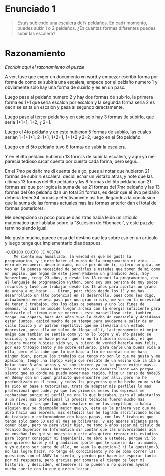 # Enunciado 1

> Estás subiendo una escalera de N peldaños. En cada momento, puedes subir 1 o 2 peldaños. ¿En cuántas formas diferentes puedes subir las escalera?

# Razonamiento

_Escribir aquí el razonamiento al puzzle_

A ver, tuve que coger un documento en word y empezar escribir forma por forma de como se subiria una escalera, empece por el peldaño numero 1 y obviamente solo hay una forma de subirlo y es en un paso.

Luego pase al peldaño numero 2 y hay dos formas de subirlo, la primera forma es 1+1 que seria escalon por escalon y la segunda forma seria 2 es decir se salta un escalon y pasa al segundo directamente.

Luego pase al tercer peldaño y en este solo hay 3 formas de subirlo, que seria 1+1+1, 1+2, y 2+1.

Luego el 4to peldaño y en este hubieron 5 formas de subirlo, las cuales serian 1+1+1+1, 2+1+1, 1+2+1, 1+1+2 y 2+2, luego en el 5to peldaño.

Luego en el 5to peldaño tuvo 8 formas de subir la escalera.

Y en el 6to peldaño hubieron 13 formas de subir la escalera, y aqui ya me parecia tedioso sacar cuenta por cuenta cada forma, pero segui...

En el 7mo peldaño me di cuenta de algo, pues al notar que hubieron 21 formas de subir la escalera, decidi echar un vistazo atras, y note que las ultimas 13 formas del 6to peldaño y las 8 formas del 5to peldaño dan 21 formas asi que por logica la suma de las 21 formas del 7mo peldaño y las 13 formas del 6to peldaño dan un total 34 formas, es decir que el 8vo peldaño deberia tener 34 formas y efectivamente asi fue, llegando a la conclusion que la suma de las formas actuales mas las formas anterior dan el total de formas posteriores.

Me decepciono un poco porque dias atras habia leido un articulo matematico que hablaba sobre la "Sucesion de Fibonacci", y este puzzle termino siendo igual.

Me gusto mucho, parece cosa del destino que lea sobre eso en un articulo y luego tenga que implementarlo dias despues.

    -QUERIDO EQUIPO DE VESTUA  
        Me siento muy humillado, la verdad es que me gusta la programacion, y quiero hacer el mundo de la programacion mi vida.... Pero me encuentro desorientado, no se por donde ir, quiero un guia, me veo en la penosa necesidad de perdirles a ustedes que tomen de mi como un pupilo, que hagan de este joven Padawan un grandioso Jedi, Soy Venezolano, tengo 23 años, y desde los 18 conoci la programacion, con el lenguaje de programacion Python, pero soy una persona de muy pocos recursos y tuve que trabajar desde los 15 años para aportar un grano de arena a mi hogar.... Diran, pero chico desde los 18 y no has desarrollado un alto potencial en el desarrollo, pues como les digo, actualmente venezuela pasa por una gran crisis, me veo en la necesidad de tener 3 trabajos, dos los dias de semanas y uno los fines de semana, lo cual me impide llegar a casa con la energia suficiente para dedicarle el tiempo que se merece a este maravilloso arte, tambien tengo una esposa, hace dos años tuve la dicha de conocerla y decidimos estar juntos, dedicó mucho de su tiempo para ayudarme a salir de un ciclo toxico y un patron repetitivo que me llevaria a un estado depresivo, pero ella me salvo de llegar alli, lastimosamente mi mejor amigo que tambien se sentia como yo no lo logro y el año pasado se suicido, y eso me hace pensar que si no la hubiera conocido, el que hubiera muerto hubiese sido yo, y quiero de verdad hacerla muy feliz, por eso trabajo tanto y me sobre esfuerzo, para darle una buena vida a ella, pero ella sabe que lo que hago a fin de cuentas no me hara ningun bien, porque los trabajos que tengo no son lo que me gusta y me apasiona, tengo una laptop vieja que rescate de un vecino que la iba a botar hace 8 años atras y si soy sincero ya no le puedo exigir mas.... llevo 1 año y 5 meses buscando trabajo con desarrollador web porque siento que es donde me puedo mover mas rapido, hice un curso de NodeJS en Udemy con un cupon gratuito que encontre por alli, pero no he profundizado en el tema, y todos los proyectos que he hecho en mi vida ha sido en base a tutoriales, trate de adaptar mis perfiles lo mas profesional que pude, ya que los primeros meses las empresas me rechazaban porque mi perfil no era lo que buscaban, pero al adaptarlos a un nivel mas profesional la pruebas tecnicas fueron mucho mas dificiles, y las que lograba resolver no me las aceptaban, o habia alguien que se desempeño mejor que yo, esta es la primera vez que me abro hacia una empresa, mis estudios los he logrado sacrificando horas de trabajos y conformandome con bajas pagas, con los 3 trabajos que tengo solo gano 60 usd al mes en bolivares, y eso apenas alcanza para comer bien, pero no para vivir bien, me tomo 6 años sacar mi titulo de Tecnico Superior en Informatica sin contar que las universidades aca no enseñan los que se necesita y este año quiero retomar mis estudios para lograr conseguir mi ingenieria, me abro a ustedes, porque vi lo que quieren hacer y el grandisimo aporte que le quieren dar al mundo, y yo quiero ser parte de ello, no vean la question-2 ni la question-3, no las logre hacer, no tengo el conocimiento y no se como correr las questions con el ARGV lo siento, y perdon por hacerlos esperar tanto por mi respuesta, pero gracias por tomarse el tiempo de leer mi historia, y descuiden, entendere si no pueden o no quieren ayudar, mucha suerte con lo que quieren lograr. 
